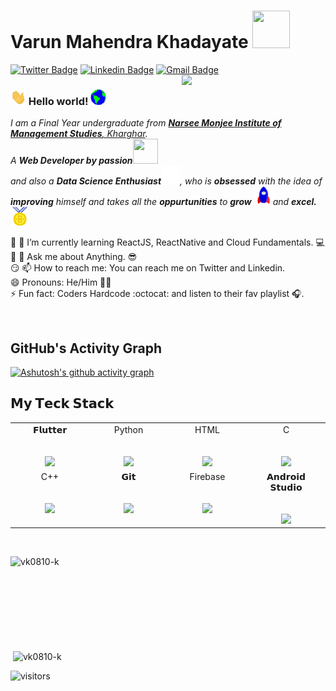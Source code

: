# Varun Mahendra Khadayate&nbsp;<img src="https://media.giphy.com/media/12oufCB0MyZ1Go/giphy.gif" width="60px" height="60px">

[![Twitter Badge](https://img.shields.io/badge/-@Varun-1ca0f1?style=flat-square&labelColor=1ca0f1&logo=twitter&logoColor=white&link=https://twitter.com/khadayate_varun)](https://twitter.com/khadayate_varun) [![Linkedin Badge](https://img.shields.io/badge/-Varun-blue?style=flat-square&logo=Linkedin&logoColor=white&link=https://www.linkedin.com/in/varun-k-578711195/)](https://www.linkedin.com/in/varun-k-578711195/) [![Gmail Badge](https://img.shields.io/badge/-varunkhadayate0810@gmail.com-c14438?style=flat-square&logo=Gmail&logoColor=white&link=mailto:varunkhadaayte0810@gmail.com)](mailto:varunkhadayate0810@gmail.com) 
<img align='right' src="https://media.giphy.com/media/M9gbBd9nbDrOTu1Mqx/giphy.gif" width="230">

### <img src="Assets\Hi.gif" width="25px" height="25px"> Hello world!&nbsp;<img src="Assets\Earth.gif" width="25px" height="25px">

<p>
  <em>
    I am a Final Year undergraduate from <a href="https://www.nmims.edu/"> <b>Narsee Monjee Institute of Management Studies</b>, Kharghar</a>. <br>
    A <b>Web Developer by passion</b><img src="https://media.giphy.com/media/WUlplcMpOCEmTGBtBW/giphy.gif" width="40px" height="40px"><br>and also a <b>Data Science Enthusiast</b><img src="Assets\tensorflow.gif" width="30px" height="30px">, who is <b>obsessed</b>
    with the idea of <b>improving</b> himself and takes all the <b>oppurtunities</b> to 
    <b>grow</b> <img src="Assets\Rocket.gif" width="30px" height="30px">and 
    <b>excel.</b> <img src="Assets\Medal.gif" width="30px" height="30px">
  </em>  
</p>

:star2:	 🌱 I’m currently learning ReactJS, ReactNative and Cloud Fundamentals. :computer: <br>
:thinking:	 💬 Ask me about Anything. :sunglasses:	<br>
:smirk:	 📫 How to reach me: You can reach me on Twitter and Linkedin. <br>
😄	  Pronouns: He/Him :technologist:	 <br>
:zap:	 Fun fact: Coders Hardcode :octocat: and listen to their fav playlist :headphones:.


<br>

## GitHub's Activity Graph
[![Ashutosh's github activity graph](https://github-readme-activity-graph.cyclic.app/graph?username=vk0810-k&theme=dracula)](https://github.com/ashutosh00710/github-readme-activity-graph)
<br>

  

## 𝗠𝘆 𝗧𝗲𝗰𝗸 𝗦𝘁𝗮𝗰𝗸

<table>
  <tbody>
    <tr valign="top">
      <td width="25%" align="center">
        <span>𝗙𝗹𝘂𝘁𝘁𝗲𝗿</span><br><br><br>
        <img height="64px" src="https://cdn.svgporn.com/logos/flutter.svg">
      </td>
      <td width="25%" align="center">
        <span>Python</span><br><br><br>
        <img height="64px" src="https://cdn.svgporn.com/logos/python.svg">
      </td>
      <td width="25%" align="center">
        <span>HTML</span><br><br><br>
        <img height="64px" src="https://upload.wikimedia.org/wikipedia/commons/6/61/HTML5_logo_and_wordmark.svg">
      </td>
      <td width="25%" align="center">
        <span>C</span><br><br><br>
        <img height="64px" src="https://cdn.svgporn.com/logos/c.svg">
      </td>
    </tr>
    <tr valign="top">
      <td width="25%" align="center">
        <span>C++</span><br><br><br>
        <img height="64px" src="https://upload.wikimedia.org/wikipedia/commons/thumb/1/18/ISO_C%2B%2B_Logo.svg/306px-ISO_C%2B%2B_Logo.svg.png">
      </td>
      <td width="25%" align="center">
        <span>𝗚𝗶𝘁</span><br><br><br>
        <img height="64px" src="https://cdn.svgporn.com/logos/git-icon.svg">
      </td>
      <td width="25%" align="center">
        <span>Firebase</span><br><br><br>
        <img height="64px" src="https://cdn.svgporn.com/logos/firebase.svg">
      </td>
      <td width="25%" align="center">
        <span>𝗔𝗻𝗱𝗿𝗼𝗶𝗱 𝗦𝘁𝘂𝗱𝗶𝗼</span><br><br><br>
        <img height="64px" src="https://cdn.svgporn.com/logos/android-icon.svg">
      </td>
    </tr>
  </tbody>
</table>

<br>

<p><img align="left" src="https://github-readme-stats.vercel.app/api/top-langs/?username=vk0810-k&layout=compact" alt="vk0810-k" /></p>
<br><br><br><br><br><br><br><br>
<p>&nbsp;<img align="center" src="https://github-readme-stats.vercel.app/api?username=vk0810-k&show_icons=true" alt="vk0810-k" /></p>



![visitors](https://visitor-badge.laobi.icu/badge?page_id=vk0810-k)

